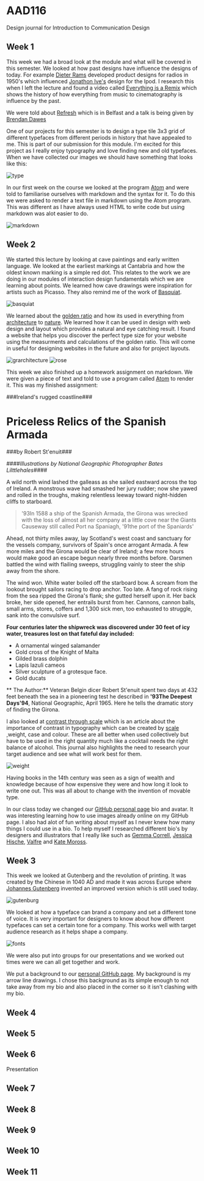 AAD116
======

Design journal for Introduction to Communication Design

Week 1 
------
This week we had a broad look at the module and what will be covered in this semester. We looked at how past designs have influence the designs of today. For example [Dieter Rams](http://en.wikipedia.org/wiki/Dieter_Rams) developed product designs for radios in 1950's which influenced [Jonathon Ive's](https://www.apple.com/uk/pr/bios/jonathan-ive.html)  design for the Ipod. I research this when I left the lecture and found a video called [Everything is a Remix](http://everythingisaremix.info/watch-the-series/) which shows the history of how everything from music to cinematography is influence by the past. 

We were told about [Refresh](http://refreshbelfast.com) which is in Belfast and a talk is being given by [Brendan Dawes](http://brendandawes.com)

One of our projects for this semester is to design a type tile 3x3 grid of different typefaces from different periods in history that have appealed to me. This is part of our submission for this module. I'm excited for this project as I really enjoy typography and love finding new and old typefaces. When we have collected our images we should have something that looks like this:

![type](http://i.imgur.com/Hu5RcFr.jpg)

In our first week on the course we looked at the program [Atom](https://atom.io) and were told to familiarise ourselves with markdown and the syntax for it. To do this we were asked to render a text file in markdown using the Atom program. This was different as I have always used HTML to write code but using markdown was alot easier to do. 

![markdown](http://i.imgur.com/qRqaWhT.jpg)

Week 2
------
We started this lecture by looking at cave paintings and early written language. We looked at the earliest markings at Cantabria and how the oldest known marking is a simple red dot. This relates to the work we are doing in our modules of interaction design fundamentals which we are learning about points. We learned how cave drawings were inspiration for artists such as Picasso. They also remind me of the work of [Basquiat](http://basquiat.com). 

![basquiat](http://i.imgur.com/igeOg8z.jpg)

We learned about the [golden ratio](http://www.creativebloq.com/design/designers-guide-golden-ratio-12121546) and how its used in everything from [architecture](http://www.goldennumber.net/architecture/) to [nature](http://io9.com/5985588/15-uncanny-examples-of-the-golden-ratio-in-nature). We learned how it can be used in design with web design and layout which provides a natural and eye catching result. I found a website that helps you discover the perfect type size for your website using the measurments and calculations of the golden ratio. This will come in useful for designing websites in the future and also for project layouts.  

![grarchitecture](http://i.imgur.com/B93oM80.jpg)
![rose](http://i.imgur.com/A2XSVpc.jpg)

This week we also finished up a homework assignment on markdown. We were given a piece of text and told to use a program called [Atom](https://atom.io) to render it. This was my finished assignment: 


###Ireland's rugged coastline###

Priceless Relics of the Spanish Armada
=======================================

###by Robert St'enuit###

####*Illustrations by National Geographic Photographer Bates Lilttlehales*####


A wild north wind lashed the galleass as she sailed eastward across the top of 
Ireland. A monstrous wave had smashed her jury rudder; now she yawed and rolled 
in the troughs, making relentless leeway toward night-hidden cliffs to 
starboard.


>'93In 1588 a ship of the Spanish Armada, the Girona was wrecked with the loss
  of almost all her company at a little cove near the Giants Causeway still 
  called Port na Spaniagh, '91the port of the Spaniards'

Ahead, not thirty miles away, lay Scotland's west coast and sanctuary for the
  vessels company, survivors of Spain's once arrogant Armada. A few more miles 
  and the Girona would be clear of Ireland; a few more hours would make good an 
  escape begun nearly three months before. Oarsmen battled the wind with 
  flailing sweeps, struggling vainly to steer the ship away from the shore.
  
The wind won. White water boiled off the starboard bow. A scream from the 
lookout brought sailors racing to drop anchor. Too late. A fang of rock rising
  from the sea ripped the Girona's flank; she gutted herself upon it. Her back
  broke, her side opened, her entrails burst from her. Cannons, cannon balls, 
  small arms, stores, coffers and 1,300 sick men, too exhausted to struggle, 
  sank into the convulsive surf. 
  
**Four centuries later the shipwreck was discovered under 30 feet of icy water, 
treasures lost on that fateful day included:**

* A ornamental winged salamander 
* Gold cross of the Knight of Malta 
* Gilded brass dolphin 
* Lapis lazuli cameos 
* Silver sculpture of a grotesque face. 
* Gold ducats


** The Author:** Veteran Belgin dicer Robert St'enuit spent two days at 432 feet 
beneath the sea in a pioneering test he described in **'93The Deepest Days'94**, National Geographic, April 1965. Here he tells the dramatic story of finding the Girona.


I also looked at [contrast through scale](http://typecast.com/blog/contrast-through-scale) which is an article about the importance of contrast in typography which can be created by [scale](http://type-scale.com) ,weight, case and colour. These are all better when used collectively but have to be used in the right quantity much like a cocktail needs the right balance of alcohol. This journal also highlights the need to research your target audience and see what will work best for them.

![weight](http://fontfeed.fontshopusa.com/wp-content/uploads/2009/02/taz-iii-family.png)

Having books in the 14th century was seen as a sign of wealth and knowledge because of how expensive they were and how long it look to write one out. This was all about to change with the invention of movable type.

In our class today we changed our [GitHub personal page](http://aineoh.github.io) bio and avatar. It was interesting learning how to use images already online on my GitHub page. I also had alot of fun writing about myself as I never knew how many things I could use in a bio. To help myself I researched different bio's by designers and illustrators that I really like such as [Gemma Correll](http://www.gemmacorrell.com/about-me-faqs/), [Jessica Hische](http://jessicahische.is/anoversharer), [Valfre](http://valfre.com/pages/about-us) and [Kate Moross](http://www.katemoross.com/ABOUT). 


Week 3 
------

This week we looked at Gutenberg and the revolution of printing. It was created by the Chinese in 1040 AD and made it was across Europe where [Johannes Gutenberg](http://www.bl.uk/treasures/gutenberg/homepage.html) invented an improved version which is still used today. 

![gutenburg](http://upload.wikimedia.org/wikipedia/commons/b/b0/Gutenberg_Bible.jpg)

We looked at how a typeface can brand a company and set a different tone of voice. It is very important for designers to know about how different typefaces can set a certain tone for a company. This works well with target audience research as it helps shape a company. 

![fonts](http://i.imgur.com/i7sG3ou.jpg)

We were also put into groups for our presentations and we worked out times were we can all get together and work.

We put a background to our [personal GitHub page](https://aineoh.github.io). My background is my arrow line drawings. I chose this background as its simple enough to not take away from my bio and also placed in the corner so it isn't clashing with my bio.

Week 4 
------

Week 5 
------

Week 6 
------
Presentation 

Week 7 
------

Week 8 
------

Week 9 
------

Week 10 
-------

Week 11 
-------
